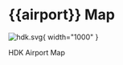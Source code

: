# {{airport}} Map


![hdk.svg](../assets/HDK/{{config.extra.stations[0]}}/modules/backend/kulhudhuffushi.svg){ width="1000" }
  <figcaption>HDK Airport Map</figcaption>

